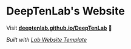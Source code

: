 
# DeepTenLab's Website

Visit **[deeptenlab.github.io/DeepTenLab](https://deeptenlab.github.io/DeepTenLab)** 🚀

_Built with [Lab Website Template](https://greene-lab.gitbook.io/lab-website-template-docs)_
